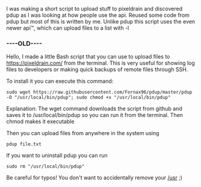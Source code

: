 I was making a short script to upload stuff to pixeldrain and discovered pdup as I was looking at how people use the api. Reused some code from pdup but most of this is written by me. Unlike pdup this script uses the even newer api™, which can upload files to a list with -l

### ----OLD----

Hello, I made a little Bash script that you can use to upload files to https://pixeldrain.com/ from the terminal. This is very useful for showing log files to developers or making quick backups of remote files through SSH.

To install it you can execute this command:

    sudo wget https://raw.githubusercontent.com/Fornax96/pdup/master/pdup -O "/usr/local/bin/pdup"; sudo chmod +x "/usr/local/bin/pdup"

Explanation: The wget command downloads the script from github and saves it to /usr/local/bin/pdup so you can run it from the terminal. Then chmod makes it executable

Then you can upload files from anywhere in the system using

    pdup file.txt

If you want to uninstall pdup you can run

    sudo rm "/usr/local/bin/pdup"

Be careful for typos! You don't want to accidentally remove your [/usr](https://github.com/MrMEEE/bumblebee-Old-and-abbandoned/issues/123) ;)
